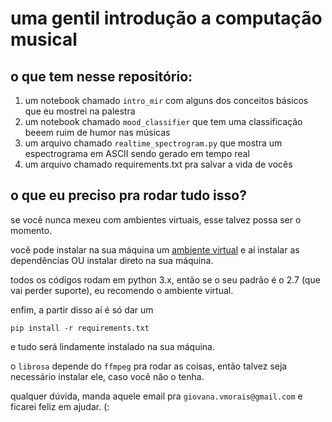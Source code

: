 # uma gentil introdução a computação musical

## o que tem nesse repositório:
1. um notebook chamado `intro_mir` com alguns dos conceitos básicos que eu mostrei na palestra
2. um notebook chamado `mood_classifier` que tem uma classificação beeem ruim de humor nas músicas
3. um arquivo chamado `realtime_spectrogram.py` que mostra um espectrograma em ASCII sendo gerado
em tempo real
4. um arquivo chamado requirements.txt pra salvar a vida de vocês

## o que eu preciso pra rodar tudo isso?
se você nunca mexeu com ambientes virtuais, esse talvez possa ser o momento.

você pode instalar na sua máquina um [ambiente virtual](https://virtualenv.pypa.io/en/stable/)
e aí instalar as dependências OU instalar direto na sua máquina. 

todos os códigos rodam em python 3.x, então se o seu padrão é o 2.7 (que vai perder suporte), 
eu recomendo o ambiente virtual.

enfim, a partir disso aí é só dar um 

`pip install -r requirements.txt` 

e tudo será lindamente instalado na sua máquina.

o `librosa` depende do `ffmpeg` pra rodar as coisas, então talvez seja necessário
instalar ele, caso você não o tenha. 


qualquer dúvida, manda aquele email pra `giovana.vmorais@gmail.com` e ficarei 
feliz em ajudar. (:



